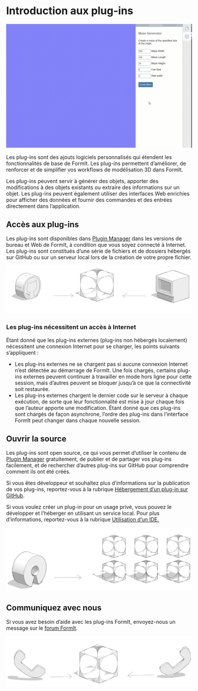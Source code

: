 # Introduction aux plug-ins

![](../.gitbook/assets/gg4.gif)

Les plug-ins sont des ajouts logiciels personnalisés qui étendent les fonctionnalités de base de FormIt. Les plug-ins permettent d’améliorer, de renforcer et de simplifier vos workflows de modélisation 3D dans FormIt.&#x20;

Les plug-ins peuvent servir à générer des objets, apporter des modifications à des objets existants ou extraire des informations sur un objet. Les plug-ins peuvent également utiliser des interfaces Web enrichies pour afficher des données et fournir des commandes et des entrées directement dans l’application.&#x20;

## Accès aux plug-ins

Les plug-ins sont disponibles dans [Plugin Manager](how-to-use-plug-ins.md#plugin-manager) dans les versions de bureau et Web de FormIt, à condition que vous soyez connecté à Internet. Les plug-ins sont constitués d’une série de fichiers et de dossiers hébergés sur GitHub ou sur un serveur local lors de la création de votre propre fichier.&#x20;

![](../.gitbook/assets/c17.PNG)

### Les plug-ins nécessitent un accès à Internet

Étant donné que les plug-ins externes (plug-ins non hébergés localement) nécessitent une connexion Internet pour se charger, les points suivants s’appliquent :

* Les plug-ins externes ne se chargent pas si aucune connexion Internet n’est détectée au démarrage de FormIt. Une fois chargés, certains plug-ins externes peuvent continuer à travailler en mode hors ligne pour cette session, mais d’autres peuvent se bloquer jusqu’à ce que la connectivité soit restaurée.&#x20;
* Les plug-ins externes chargent le dernier code sur le serveur à chaque exécution, de sorte que leur fonctionnalité est mise à jour chaque fois que l’auteur apporte une modification. Étant donné que ces plug-ins sont chargés de façon asynchrone, l’ordre des plug-ins dans l’interface FormIt peut changer dans chaque nouvelle session.

## Ouvrir la source

Les plug-ins sont open source, ce qui vous permet d’utiliser le contenu de [Plugin Manager](how-to-use-plug-ins.md#plugin-manager) gratuitement, de publier et de partager vos plug-ins facilement, et de rechercher d’autres plug-ins sur GitHub pour comprendre comment ils ont été créés.&#x20;

Si vous êtes développeur et souhaitez plus d’informations sur la publication de vos plug-ins, reportez-vous à la rubrique [Hébergement d’un plug-in sur GitHub](how-to-develop-plugins/advanced-development/hosting-a-plugin-on-github.md).&#x20;

Si vous voulez créer un plug-in pour un usage privé, vous pouvez le développer et l’héberger en utilisant un service local. Pour plus d’informations, reportez-vous à la rubrique [Utilisation d’un IDE. ](how-to-develop-plugins/advanced-development/using-an-ide.md)

![](../.gitbook/assets/c18.PNG)



## Communiquez avec nous

Si vous avez besoin d’aide avec les plug-ins FormIt, envoyez-nous un message sur le [forum FormIt](https://forums.autodesk.com/t5/formit-forum/bd-p/142?profile.language=fr).

![](../.gitbook/assets/c19.PNG)

&#x20;

&#x20;
